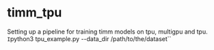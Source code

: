 # timm_tpu
Setting up a pipeline for training timm models on tpu, multigpu and tpu.
`I`python3 tpu_example.py --data_dir /path/to/the/dataset``
